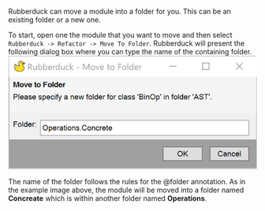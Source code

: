 Rubberduck can move a module into a folder for you. This can be an existing folder or a new one.

To start, open one the module that you want to move and then select `Rubberduck -> Refactor -> Move To Folder`. Rubberduck will present the following dialog box where you can type the name of the containing folder.
![Move to folder dialog box](Images/MoveToFolderDialog.png)

The name of the folder follows the rules for the @folder annotation. As in the example image above, the module will be moved into a folder named **Concreate** which is within another folder named **Operations**.